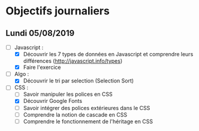 # Objectifs journaliers

## Lundi 05/08/2019


* [ ] Javascript :
  * [x] Découvrir les 7 types de données en Javascript et comprendre leurs différences (http://javascript.info/types)
  * [x] Faire l'exercice

* [ ] Algo : 
  * [x] Découvrir le tri par selection (Selection Sort)

* [ ] CSS : 
  * [ ] Savoir manipuler les polices en CSS
  * [x] Découvrir Google Fonts
  * [ ] Savoir intégrer des polices extérieures dans le CSS
  * [ ] Comprendre la notion de cascade en CSS
  * [ ] Comprendre le fonctionnement de l'héritage en CSS
